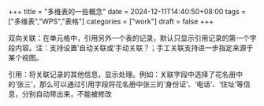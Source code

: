 +++
title = "多维表的一些概念"
date = 2024-12-11T14:40:50+08:00
tags = ["多维表","WPS","表格"]
categories = ["work"]
draft = false
+++

双向关联：在单元格中，引用另外一个表的记录，默认只显示引用记录的第一个字段内容。注：支持设置‘自动关联或‘手动关联？；手工关联支持进一步指定来源于某个视图。

引用：将关联记录的其他信息，显示处理。例如：关联字段中选择了花名册中的‘张三’，那么可以通过引用字段将花名册中张三的‘身份证’、‘电话’、‘住址’等信息，分别自动带出来，不能被修改
